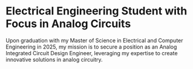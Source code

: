 
# Electrical Engineering Student with Focus in Analog Circuits

Upon graduation with my Master of Science in Electrical and Computer Engineering in 2025, my mission is to secure a position as an Analog Integrated Circuit Design Engineer, leveraging my expertise to create innovative solutions in analog circuitry.

<!--
**blakeaaronroberts/blakeaaronroberts** is a ✨ _special_ ✨ repository because its `README.md` (this file) appears on your GitHub profile.

Here are some ideas to get you started:

- 🔭 I’m currently working on ...
- 🌱 I’m currently learning ...
- 👯 I’m looking to collaborate on ...
- 🤔 I’m looking for help with ...
- 💬 Ask me about ...
- 📫 How to reach me: ...
- 😄 Pronouns: ...
- ⚡ Fun fact: ...
-->
